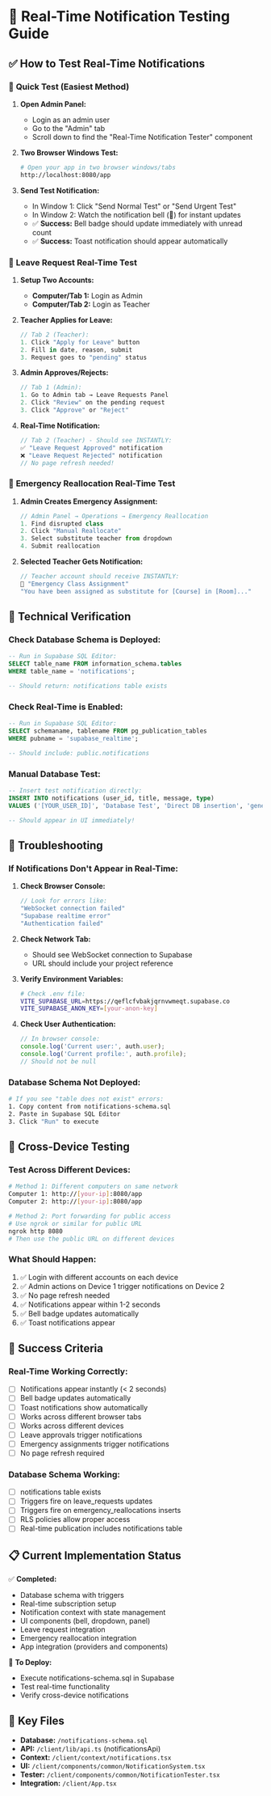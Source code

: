 # 🔔 Real-Time Notification Testing Guide

## ✅ How to Test Real-Time Notifications

### 🚀 **Quick Test (Easiest Method)**

1. **Open Admin Panel:**
   - Login as an admin user
   - Go to the "Admin" tab
   - Scroll down to find the "Real-Time Notification Tester" component

2. **Two Browser Windows Test:**
   ```bash
   # Open your app in two browser windows/tabs
   http://localhost:8080/app
   ```

3. **Send Test Notification:**
   - In Window 1: Click "Send Normal Test" or "Send Urgent Test"
   - In Window 2: Watch the notification bell (🔔) for instant updates
   - ✅ **Success:** Bell badge should update immediately with unread count
   - ✅ **Success:** Toast notification should appear automatically

### 🎯 **Leave Request Real-Time Test**

1. **Setup Two Accounts:**
   - **Computer/Tab 1:** Login as Admin
   - **Computer/Tab 2:** Login as Teacher

2. **Teacher Applies for Leave:**
   ```typescript
   // Tab 2 (Teacher):
   1. Click "Apply for Leave" button
   2. Fill in date, reason, submit
   3. Request goes to "pending" status
   ```

3. **Admin Approves/Rejects:**
   ```typescript
   // Tab 1 (Admin):
   1. Go to Admin tab → Leave Requests Panel
   2. Click "Review" on the pending request
   3. Click "Approve" or "Reject"
   ```

4. **Real-Time Notification:**
   ```typescript
   // Tab 2 (Teacher) - Should see INSTANTLY:
   ✅ "Leave Request Approved" notification
   ❌ "Leave Request Rejected" notification
   // No page refresh needed!
   ```

### 🚨 **Emergency Reallocation Real-Time Test**

1. **Admin Creates Emergency Assignment:**
   ```typescript
   // Admin Panel → Operations → Emergency Reallocation
   1. Find disrupted class
   2. Click "Manual Reallocate"
   3. Select substitute teacher from dropdown
   4. Submit reallocation
   ```

2. **Selected Teacher Gets Notification:**
   ```typescript
   // Teacher account should receive INSTANTLY:
   🚨 "Emergency Class Assignment"
   "You have been assigned as substitute for [Course] in [Room]..."
   ```

## 🔧 **Technical Verification**

### **Check Database Schema is Deployed:**
```sql
-- Run in Supabase SQL Editor:
SELECT table_name FROM information_schema.tables 
WHERE table_name = 'notifications';

-- Should return: notifications table exists
```

### **Check Real-Time is Enabled:**
```sql
-- Run in Supabase SQL Editor:
SELECT schemaname, tablename FROM pg_publication_tables 
WHERE pubname = 'supabase_realtime';

-- Should include: public.notifications
```

### **Manual Database Test:**
```sql
-- Insert test notification directly:
INSERT INTO notifications (user_id, title, message, type)
VALUES ('[YOUR_USER_ID]', 'Database Test', 'Direct DB insertion', 'general');

-- Should appear in UI immediately!
```

## 🐛 **Troubleshooting**

### **If Notifications Don't Appear in Real-Time:**

1. **Check Browser Console:**
   ```javascript
   // Look for errors like:
   "WebSocket connection failed"
   "Supabase realtime error"
   "Authentication failed"
   ```

2. **Check Network Tab:**
   - Should see WebSocket connection to Supabase
   - URL should include your project reference

3. **Verify Environment Variables:**
   ```bash
   # Check .env file:
   VITE_SUPABASE_URL=https://qeflcfvbakjqrnvwmeqt.supabase.co
   VITE_SUPABASE_ANON_KEY=[your-anon-key]
   ```

4. **Check User Authentication:**
   ```typescript
   // In browser console:
   console.log('Current user:', auth.user);
   console.log('Current profile:', auth.profile);
   // Should not be null
   ```

### **Database Schema Not Deployed:**
```bash
# If you see "table does not exist" errors:
1. Copy content from notifications-schema.sql
2. Paste in Supabase SQL Editor
3. Click "Run" to execute
```

## 📱 **Cross-Device Testing**

### **Test Across Different Devices:**
```bash
# Method 1: Different computers on same network
Computer 1: http://[your-ip]:8080/app
Computer 2: http://[your-ip]:8080/app

# Method 2: Port forwarding for public access
# Use ngrok or similar for public URL
ngrok http 8080
# Then use the public URL on different devices
```

### **What Should Happen:**
1. ✅ Login with different accounts on each device
2. ✅ Admin actions on Device 1 trigger notifications on Device 2
3. ✅ No page refresh needed
4. ✅ Notifications appear within 1-2 seconds
5. ✅ Bell badge updates automatically
6. ✅ Toast notifications appear

## 🎯 **Success Criteria**

### **Real-Time Working Correctly:**
- [ ] Notifications appear instantly (< 2 seconds)
- [ ] Bell badge updates automatically
- [ ] Toast notifications show automatically
- [ ] Works across different browser tabs
- [ ] Works across different devices
- [ ] Leave approvals trigger notifications
- [ ] Emergency assignments trigger notifications
- [ ] No page refresh required

### **Database Schema Working:**
- [ ] notifications table exists
- [ ] Triggers fire on leave_requests updates
- [ ] Triggers fire on emergency_reallocations inserts
- [ ] RLS policies allow proper access
- [ ] Real-time publication includes notifications table

## 📋 **Current Implementation Status**

✅ **Completed:**
- Database schema with triggers
- Real-time subscription setup
- Notification context with state management
- UI components (bell, dropdown, panel)
- Leave request integration
- Emergency reallocation integration
- App integration (providers and components)

🔄 **To Deploy:**
- Execute notifications-schema.sql in Supabase
- Test real-time functionality
- Verify cross-device notifications

## 🔗 **Key Files**

- **Database:** `/notifications-schema.sql`
- **API:** `/client/lib/api.ts` (notificationsApi)
- **Context:** `/client/context/notifications.tsx`
- **UI:** `/client/components/common/NotificationSystem.tsx`
- **Tester:** `/client/components/common/NotificationTester.tsx`
- **Integration:** `/client/App.tsx`